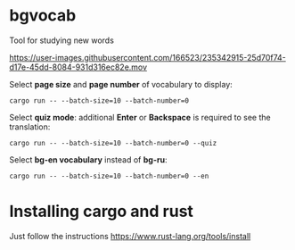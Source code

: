 # bgvocab
Tool for studying new words

https://user-images.githubusercontent.com/166523/235342915-25d70f74-d17e-45dd-8084-931d316ec82e.mov

Select **page size** and **page number** of vocabulary to display:
```
cargo run -- --batch-size=10 --batch-number=0
```

Select **quiz mode**: additional **Enter** or **Backspace** is required to see the translation:
```
cargo run -- --batch-size=10 --batch-number=0 --quiz
```

Select **bg-en vocabulary** instead of **bg-ru**:
```
cargo run -- --batch-size=10 --batch-number=0 --en
```

# Installing cargo and rust
  Just follow the instructions https://www.rust-lang.org/tools/install
